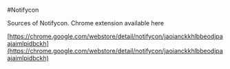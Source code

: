 #Notifycon 

Sources of Notifycon. Chrome extension available here

[https://chrome.google.com/webstore/detail/notifycon/jaoianckkhlbbeodjpaajaimlpidbckh](https://chrome.google.com/webstore/detail/notifycon/jaoianckkhlbbeodjpaajaimlpidbckh)


